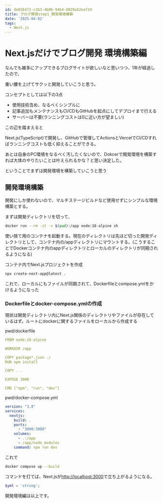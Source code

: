```yaml
---
id: de026472-c3b3-4b06-94b4-8829ab2eaf24
title: ブログ開発step1_開発環境構築
date: '2025-04-02'
tags:
  - Next.js
---
```


# Next.jsだけでブログ開発 環境構築編

なんでも雑多にアップできるブログサイトが欲しいなと思いつつ、1年が経過したので、

重い腰を上げてサクッと開発していこうと思う。

コンセプトとしては以下の3点

* 使用技術含め、なるべくシンプルに
* 記事追加もメンテナンスもCI/CDもGitHubを起点にしてデプロイまで行える
* サーバーは不要(ランニングコストは0に近い方が望ましい)

この辺を踏まえると

Next.js(TypeScript)で開発し、GitHubで管理してActionsとVercelでCI/CDすればランニングコストも低く抑えることができる。

あとは自身のPC環境をなるべく汚したくないので、Dokcerで開発環境を構築すれば大体のやりたいことは叶えられるかな？と思い決定した。

ということでまずは開発環境を構築していこうと思う

## 開発環境構築

開発にしか使わないので、マルチステージビルドなど使用せずにシンプルな環境構築とする。

まずは開発ディレクトリを切って、

```bash
docker run --rm -it -v $(pwd):/app node:18-alpine sh
```

使い捨て用のコンテナを起動する。現在のディレクトリは先ほど切った開発ディレクトリとして、コンテナ内の/appディレクトリにマウントする。(こうすることでDockerコンテナ内のappディレクトリとローカルのディレクトリが同期されるようになる)

コンテナ内でNext.jsプロジェクトを作成

```bash
npx create-next-app@latest .
```

これで、ローカルにもファイルが同期されて、Dockerfileとcompose.ymlをかけるようになった


### Dockerfileとdocker-compose.ymlの作成

現状は開発ディレクトリ内にNext.js関係のディレクトリやファイルが存在しているはず。ルートにdockerに関するファイルをローカルから作成する

pwd/dockerfile

```yml
FROM node:18-alpine

WORKDIR /app

COPY package*.json ./
RUN npm install

COPY . .

EXPOSE 3000

CMD ["npm", "run", "dev"]
```


pwd/docker-compose.yml

```yml
version: "3.8"
services:
  nextjs:
    build: .
    ports:
      - "3000:3000"
    volumes:
      - .:/app
      - /app/node_modules
    command: npm run dev
```

これで

```bash
docker compose up --build
```

コマンドを打てば、Next.jsが[http://localhost:3000](https://localhost:3000)で立ち上がるようになる。

```php
$yml = 'string';
```

開発環境編は以上です。
